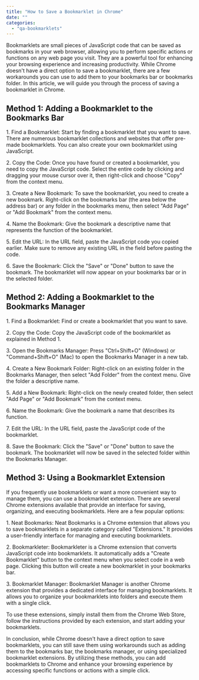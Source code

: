 ```yaml
---
title: "How to Save a Bookmarklet in Chrome"
date: ""
categories: 
  - "qa-bookmarklets"
---
```


Bookmarklets are small pieces of JavaScript code that can be saved as bookmarks in your web browser, allowing you to perform specific actions or functions on any web page you visit. They are a powerful tool for enhancing your browsing experience and increasing productivity. While Chrome doesn't have a direct option to save a bookmarklet, there are a few workarounds you can use to add them to your bookmarks bar or bookmarks folder. In this article, we will guide you through the process of saving a bookmarklet in Chrome.

## Method 1: Adding a Bookmarklet to the Bookmarks Bar

1\. Find a Bookmarklet: Start by finding a bookmarklet that you want to save. There are numerous bookmarklet collections and websites that offer pre-made bookmarklets. You can also create your own bookmarklet using JavaScript.

2\. Copy the Code: Once you have found or created a bookmarklet, you need to copy the JavaScript code. Select the entire code by clicking and dragging your mouse cursor over it, then right-click and choose "Copy" from the context menu.

3\. Create a New Bookmark: To save the bookmarklet, you need to create a new bookmark. Right-click on the bookmarks bar (the area below the address bar) or any folder in the bookmarks menu, then select "Add Page" or "Add Bookmark" from the context menu.

4\. Name the Bookmark: Give the bookmark a descriptive name that represents the function of the bookmarklet.

5\. Edit the URL: In the URL field, paste the JavaScript code you copied earlier. Make sure to remove any existing URL in the field before pasting the code.

6\. Save the Bookmark: Click the "Save" or "Done" button to save the bookmark. The bookmarklet will now appear on your bookmarks bar or in the selected folder.

## Method 2: Adding a Bookmarklet to the Bookmarks Manager

1\. Find a Bookmarklet: Find or create a bookmarklet that you want to save.

2\. Copy the Code: Copy the JavaScript code of the bookmarklet as explained in Method 1.

3\. Open the Bookmarks Manager: Press "Ctrl+Shift+O" (Windows) or "Command+Shift+O" (Mac) to open the Bookmarks Manager in a new tab.

4\. Create a New Bookmark Folder: Right-click on an existing folder in the Bookmarks Manager, then select "Add Folder" from the context menu. Give the folder a descriptive name.

5\. Add a New Bookmark: Right-click on the newly created folder, then select "Add Page" or "Add Bookmark" from the context menu.

6\. Name the Bookmark: Give the bookmark a name that describes its function.

7\. Edit the URL: In the URL field, paste the JavaScript code of the bookmarklet.

8\. Save the Bookmark: Click the "Save" or "Done" button to save the bookmark. The bookmarklet will now be saved in the selected folder within the Bookmarks Manager.

## Method 3: Using a Bookmarklet Extension

If you frequently use bookmarklets or want a more convenient way to manage them, you can use a bookmarklet extension. There are several Chrome extensions available that provide an interface for saving, organizing, and executing bookmarklets. Here are a few popular options:

1\. Neat Bookmarks: Neat Bookmarks is a Chrome extension that allows you to save bookmarklets in a separate category called "Extensions." It provides a user-friendly interface for managing and executing bookmarklets.

2\. Bookmarkleter: Bookmarkleter is a Chrome extension that converts JavaScript code into bookmarklets. It automatically adds a "Create Bookmarklet" button to the context menu when you select code in a web page. Clicking this button will create a new bookmarklet in your bookmarks bar.

3\. Bookmarklet Manager: Bookmarklet Manager is another Chrome extension that provides a dedicated interface for managing bookmarklets. It allows you to organize your bookmarklets into folders and execute them with a single click.

To use these extensions, simply install them from the Chrome Web Store, follow the instructions provided by each extension, and start adding your bookmarklets.

In conclusion, while Chrome doesn't have a direct option to save bookmarklets, you can still save them using workarounds such as adding them to the bookmarks bar, the bookmarks manager, or using specialized bookmarklet extensions. By utilizing these methods, you can add bookmarklets to Chrome and enhance your browsing experience by accessing specific functions or actions with a simple click.

